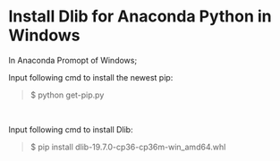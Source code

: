 # Install Dlib for Anaconda Python in Windows

In Anaconda Promopt of Windows;

  Input following cmd to install the newest pip:

  > $ python get-pip.py
  
<br>

  Input following cmd to install Dlib:

  > $ pip install dlib-19.7.0-cp36-cp36m-win_amd64.whl
